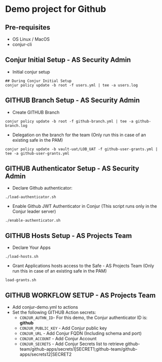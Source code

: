 # Demo project for Github

## Pre-requisites
- OS Linux / MacOS
- conjur-cli

## Conjur Initial Setup - AS Security Admin

- Initial conjur setup 
```shell
## During Conjur Initial Setup
conjur policy update -b root -f users.yml | tee -a users.log
```

## GITHUB Branch Setup  - AS Security Admin

- Create GITHUB Branch
```shell
conjur policy update -b root -f github-branch.yml | tee -a github-branch.log
```

- Delegation on the branch for the team (Only run this in case of an existing safe in the PAM)
```shell
conjur policy update -b vault-uat/LOB_UAT -f github-user-grants.yml | tee -a github-user-grants.yml 
```

## GITHUB Authenticator Setup  - AS Security Admin

- Declare Github authenticator:
```shell
./load-authenticator.sh
```

- Enable Github  JWT Authenticator in Conjur (This script runs only in the Conjur leader server)
```shell
./enable-authenticator.sh
```

## GITHUB Hosts Setup  - AS Projects Team

- Declare Your Apps 
```shell
./load-hosts.sh
```

- Grant Applications hosts access to the Safe - AS Projects Team (Only run this in case of an existing safe in the PAM)
```shell
load-grants.sh
```

## GITHUB WORKFLOW SETUP - AS Projects Team

- Add conjur-demo.yml to actions
- Set the following GITHUB Action secrets:
  - `CONJUR_AUTHN_ID`- For this demo, the Conjur authenticator ID is: **github**
  - `CONJUR_PUBLIC_KEY` - Add Conjur public key
  - `CONJUR_URL` - Add Conjur FQDN (Including schema and port)
  - `CONJUR_ACCOUNT` - Add Conjur Account
  - `CONJUR_SECRETS` - Add Conjur Secrets list to retrieve github-team/github-apps/secrets1|SECRET1;github-team/github-apps/secrets12|SECRET2